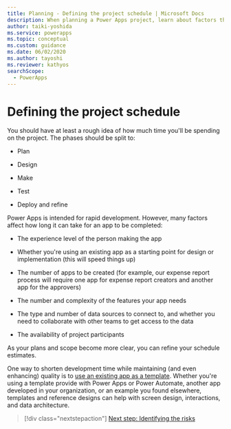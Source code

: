 ```yaml
---
title: Planning - Defining the project schedule | Microsoft Docs
description: When planning a Power Apps project, learn about factors that affect how much time you'll be spending on the project. 
author: taiki-yoshida
ms.service: powerapps
ms.topic: conceptual
ms.custom: guidance
ms.date: 06/02/2020
ms.author: tayoshi
ms.reviewer: kathyos
searchScope:  
  - PowerApps
---
```


# Defining the project schedule

You should have at least a rough idea of how much time you'll be spending on
the project. The phases should be split to:

- Plan

- Design

- Make

- Test

- Deploy and refine

Power Apps is intended for rapid development. However, many factors
affect how long it can take for an app to be completed:

- The experience level of the person making the app

- Whether you're using an existing app as a starting point for design or
    implementation (this will speed things up)

- The number of apps to be created (for example, our expense report process
    will require one app for expense report creators and another app for the
    approvers)

- The number and complexity of the features your app needs

- The type and number of data sources to connect to, and whether you need to
    collaborate with other teams to get access to the data

- The availability of project participants

As your plans and scope become more clear, you can refine your schedule
estimates.

One way to shorten development time while maintaining (and even enhancing)
quality is to [use an existing app as a template](../../maker/canvas-apps/get-started-test-drive.md). Whether you're using a template
provide with Power Apps or Power Automate, another app developed in your
organization, or an example you found elsewhere, templates and reference designs
can help with screen design, interactions, and data architecture.

> [!div class="nextstepaction"]
> [Next step: Identifying the risks](identifying-risks.md)
